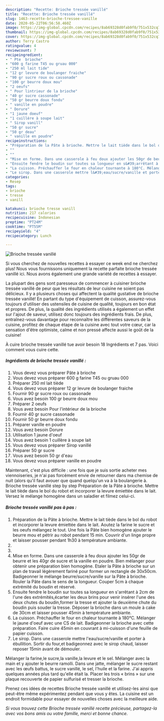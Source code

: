 ```yaml
---
description: "Recette: Brioche tressée vanillé"
title: "Recette: Brioche tressée vanillé"
slug: 1463-recette-brioche-tressee-vanille
date: 2020-05-22T06:56:58.460Z
image: https://img-global.cpcdn.com/recipes/8ab69328d0fab9f0/751x532cq70/brioche-tressee-vanille-photo-principale-de-la-recette.jpg
thumbnail: https://img-global.cpcdn.com/recipes/8ab69328d0fab9f0/751x532cq70/brioche-tressee-vanille-photo-principale-de-la-recette.jpg
cover: https://img-global.cpcdn.com/recipes/8ab69328d0fab9f0/751x532cq70/brioche-tressee-vanille-photo-principale-de-la-recette.jpg
author: Terry Castro
ratingvalue: 4
reviewcount: 7
recipeingredient:
- " Pte  brioche"
- "600 g farine T45 ou gruau 000"
- "250 ml lait tide"
- "12 gr levure de boulanger fraiche"
- "90 gr sucre roux ou cassonade"
- "100 gr beurre doux mou"
- "2 oeufs"
- " Pour lintrieur de la brioche"
- "40 gr sucre cassonade"
- "50 gr beurre doux fondu"
- " vanille en poudre"
- " Dorure"
- "1 jaune doeuf"
- "1 cuillère à soupe lait"
- " Sirop vanill"
- "50 gr sucre"
- "50 gr deau"
- " vanille en poudre"
recipeinstructions:
- "Préparation de la Pâte à brioche. Mettre le lait tiède dans le bol du robot et incorporer la levure émiettée dans le lait. Aoutez la farine le sucre et les oeufs mélangez le tout. Une fois la Pâte bien homogène ajouter le beurre mou et pétrir au robot pendant 15 min. Couvrir d&#39;un linge propre et laisser pousser pendant 1h30 à température ambiante."
- ""
- ""
- "Mise en forme. Dans une casserole à feu doux ajouter les 50gr de beurre et les 40gr de sucre et la vanille en poudre. Bien mélanger pour obtenir une préparation bien homogène. Etaler la Pâte à brioche sur un plan de travail légèrement fariné pour former un rectangle de 30x50cm. Badigeonner le mélange beurre/sucre/vanille sur la Pâte à brioche. Rouler la Pâte dans le sens de la longueur. Couper 5cm à chaque extrémité du boudin et réservé."
- "Ensuite fendre le boudin sur toutes sa longueur en s&#39;arrêtant à 2cm de l&#39;une des extrémités,écarter les deux brins pour venir insérer l&#39;une des deux chutes du boudin,former la tresse et ajouter la deuxième chute du boudin puis souder la tresse. Déposer la brioche dans un moule à cake de 30cm et laisser pousser 45min à température ambiante."
- "La cuisson. Préchauffer le four en chaleur tournante à 180°C. Mélanger le jaune d&#39;oeuf avec une CS de lait. Badigeonner la brioche avec cette préparation. Faire cuire 45min en couvrant à mi-cuisson d&#39;une feuille de papier cuisson."
- "Le sirop. Dans une casserole mettre l&#39;eau/sucre/vanille et porter à ébullition. Sortir du four,et badigeonnez avec le sirop chaud, laisser reposer 15min avant de démouler."
categories:
- Resep
tags:
- brioche
- tresse
- vanill

katakunci: brioche tresse vanill 
nutrition: 217 calories
recipecuisine: Indonesian
preptime: "PT24M"
cooktime: "PT55M"
recipeyield: "4"
recipecategory: Lunch

---
```



![Brioche tressée vanillé](https://img-global.cpcdn.com/recipes/8ab69328d0fab9f0/751x532cq70/brioche-tressee-vanille-photo-principale-de-la-recette.jpg)

Si vous cherchez de nouvelles recettes à essayer ce week end ne cherchez plus! Nous vous fournissons uniquement la recette parfaite brioche tressée vanillé ici. Nous avons également une grande variété de recettes à essayer.

La plupart des gens sont paresseux de commencer à cuisiner brioche tressée vanillé de peur que les résultats de leur cuisine ne soient pas délicieux. Il y a plusieurs choses qui affectent la qualité gustative de brioche tressée vanillé! En partant du type d'équipement de cuisson, assurez-vous toujours d'utiliser des ustensiles de cuisine de qualité, toujours en bon état et propres. De plus, la qualité des ingrédients utilisés a également un effet sur l'ajout de saveur, utilisez donc toujours des ingrédients frais. De plus, entraînez-vous davantage pour reconnaître les différentes saveurs de la cuisine, profitez de chaque étape de la cuisine avec tout votre cœur, car la sensation d'être optimiste, calme et non pressé affecte aussi le goût de la cuisine!

<!--inarticleads1-->

À cuire brioche tressée vanillé tue avoir besoin 18 Ingrédients et 7 pas. Voici comment vous cuire cette.

##### Ingrédients de brioche tressée vanillé :

1. Vous devez vous préparer  Pâte à brioche
1. Vous devez vous préparer 600 g farine T45 ou gruau 000
1. Préparer 250 ml lait tiède
1. Vous devez vous préparer 12 gr levure de boulanger fraiche
1. Fournir 90 gr sucre roux ou cassonade
1. Vous avez besoin 100 gr beurre doux mou
1. Préparer 2 oeufs
1. Vous avez besoin  Pour l&#39;intérieur de la brioche
1. Fournir 40 gr sucre cassonade
1. Fournir 50 gr beurre doux fondu
1. Préparer  vanille en poudre
1. Vous avez besoin  Dorure
1. Utilisation 1 jaune d&#39;oeuf
1. Vous avez besoin 1 cuillère à soupe lait
1. Vous devez vous préparer  Sirop vanillé
1. Préparer 50 gr sucre
1. Vous avez besoin 50 gr d&#39;eau
1. Vous devez vous préparer  vanille en poudre


Maintenant, c&#39;est plus difficile : une fois que je suis sortie acheter mes viennoiseries, je n&#39;ai pas forcément envie de retourner dans ma chemise de nuit (alors qu&#39;il faut avouer que quand quelqu&#39;un va à la boulangerie à. Brioche tressée vanillé step by step Préparation de la Pâte à brioche. Mettre le lait tiède dans le bol du robot et incorporer la levure émiettée dans le lait. Versez le mélange homogène dans un saladier et filmez celui-ci. 

<!--inarticleads2-->

##### Brioche tressée vanillé pas à pas :

1. Préparation de la Pâte à brioche. Mettre le lait tiède dans le bol du robot et incorporer la levure émiettée dans le lait. Aoutez la farine le sucre et les oeufs mélangez le tout. Une fois la Pâte bien homogène ajouter le beurre mou et pétrir au robot pendant 15 min. Couvrir d&#39;un linge propre et laisser pousser pendant 1h30 à température ambiante.
1. 
1. 
1. Mise en forme. Dans une casserole à feu doux ajouter les 50gr de beurre et les 40gr de sucre et la vanille en poudre. Bien mélanger pour obtenir une préparation bien homogène. Etaler la Pâte à brioche sur un plan de travail légèrement fariné pour former un rectangle de 30x50cm. Badigeonner le mélange beurre/sucre/vanille sur la Pâte à brioche. Rouler la Pâte dans le sens de la longueur. Couper 5cm à chaque extrémité du boudin et réservé.
1. Ensuite fendre le boudin sur toutes sa longueur en s&#39;arrêtant à 2cm de l&#39;une des extrémités,écarter les deux brins pour venir insérer l&#39;une des deux chutes du boudin,former la tresse et ajouter la deuxième chute du boudin puis souder la tresse. Déposer la brioche dans un moule à cake de 30cm et laisser pousser 45min à température ambiante.
1. La cuisson. Préchauffer le four en chaleur tournante à 180°C. Mélanger le jaune d&#39;oeuf avec une CS de lait. Badigeonner la brioche avec cette préparation. Faire cuire 45min en couvrant à mi-cuisson d&#39;une feuille de papier cuisson.
1. Le sirop. Dans une casserole mettre l&#39;eau/sucre/vanille et porter à ébullition. Sortir du four,et badigeonnez avec le sirop chaud, laisser reposer 15min avant de démouler.


Mélanger la farine,le sucre,la vanille,la levure et le sel. Mélanger avec la main et y ajouter le beurre ramolli. Dans une jatte, mélanger le sucre restant avec les œufs battus, le sucre vanillé, le sel, l&#39;huile et la farine. J&#39;ai appris quelques années plus tard qu&#39;elle était la. Placer les trois « brins » sur une plaque recouverte de papier sulfurisé et tresser la brioche. 

<!--inarticleads1-->

<p>
Prenez ces idées de recettes Brioche tressée vanillé et utilisez-les ainsi que peut-être même expérimentez pendant que vous y êtes. La cuisine est un endroit formidable pour essayer de nouvelles choses avec la meilleure aide.
</p>

<p>
<i>Si vous trouvez cette Brioche tressée vanillé recette précieuse, partagez-la avec vos bons amis ou votre famille, merci et bonne chance.</i>
</p>
